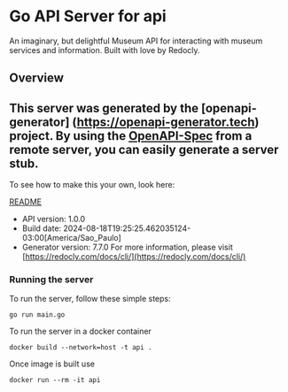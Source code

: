 # Go API Server for api

An imaginary, but delightful Museum API for interacting with museum services and information. Built with love by Redocly.

## Overview
This server was generated by the [openapi-generator]
(https://openapi-generator.tech) project.
By using the [OpenAPI-Spec](https://github.com/OAI/OpenAPI-Specification) from a remote server, you can easily generate a server stub.
-

To see how to make this your own, look here:

[README](https://openapi-generator.tech)

- API version: 1.0.0
- Build date: 2024-08-18T19:25:25.462035124-03:00[America/Sao_Paulo]
- Generator version: 7.7.0
For more information, please visit [https://redocly.com/docs/cli/](https://redocly.com/docs/cli/)


### Running the server
To run the server, follow these simple steps:

```
go run main.go
```

To run the server in a docker container
```
docker build --network=host -t api .
```

Once image is built use
```
docker run --rm -it api
```

